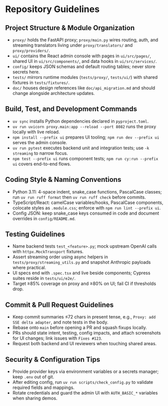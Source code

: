 # Repository Guidelines

## Project Structure & Module Organization
- `proxy/` holds the FastAPI proxy; `proxy/main.py` wires routing, auth, and streaming translators living under `proxy/translators/` and `proxy/providers/`.
- `ui/` contains the React admin console with pages in `ui/src/pages/`, shared UI in `ui/src/components/`, and data hooks in `ui/src/services/`.
- `config/` keeps JSON schemas and default routing tables; never store secrets here.
- `tests/` mirrors runtime modules (`tests/proxy/`, `tests/ui/`) with shared fixtures in `tests/fixtures/`.
- `doc/` houses design references like `doc/api_migration.md` and should change alongside architecture updates.

## Build, Test, and Development Commands
- `uv sync` installs Python dependencies declared in `pyproject.toml`.
- `uv run uvicorn proxy.main:app --reload --port 8082` runs the proxy locally with live reload.
- `npm install --prefix ui` prepares UI tooling; `npm run dev --prefix ui` serves the admin console.
- `uv run pytest` executes backend unit and integration tests; use `-k streaming` to narrow focus.
- `npm test --prefix ui` runs component tests; `npm run cy:run --prefix ui` covers end-to-end flows.

## Coding Style & Naming Conventions
- Python 3.11: 4-space indent, snake_case functions, PascalCase classes; run `uv run ruff format` then `uv run ruff check` before commits.
- TypeScript/React: camelCase variables/hooks, PascalCase components, colocate styles as `.module.css`; enforce with `npm run lint --prefix ui`.
- Config JSON: keep snake_case keys consumed in code and document overrides in `config/README.md`.

## Testing Guidelines
- Name backend tests `test_<feature>.py`; mock upstream OpenAI calls with `httpx.MockTransport` fixtures.
- Assert streaming order using async helpers in `tests/proxy/streaming_utils.py` and snapshot Anthropic payloads where practical.
- UI specs end with `.spec.tsx` and live beside components; Cypress suites reside in `tests/ui/e2e/`.
- Target ≥85% coverage on proxy and ≥80% on UI; fail CI if thresholds drop.

## Commit & Pull Request Guidelines
- Keep commit summaries ≤72 chars in present tense, e.g., `Proxy: add SSE delta adapter`, and note tests in the body.
- Rebase onto `main` before opening a PR and squash fixups locally.
- PRs should state intent, testing, config impacts, and attach screenshots for UI changes; link issues with `Fixes #123`.
- Request both backend and UI reviewers when touching shared areas.

## Security & Configuration Tips
- Provide provider keys via environment variables or a secrets manager; keep `.env` out of git.
- After editing config, run `uv run scripts/check_config.py` to validate required fields and mappings.
- Rotate credentials and guard the admin UI with `AUTH_BASIC_*` variables when sharing demos.
